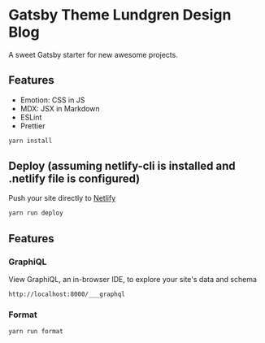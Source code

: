 # Gatsby Theme Lundgren Design Blog
A sweet Gatsby starter for new awesome projects.

## Features
- Emotion: CSS in JS
- MDX: JSX in Markdown
- ESLint
- Prettier

```sh
yarn install
```

## Deploy (assuming netlify-cli is installed and .netlify file is configured)
Push your site directly to [Netlify](https://www.netlify.com/)
```sh
yarn run deploy
```

## Features

### GraphiQL
View GraphiQL, an in-browser IDE, to explore your site's data and schema
```
http://localhost:8000/___graphql
```

### Format
```sh
yarn run format
```
